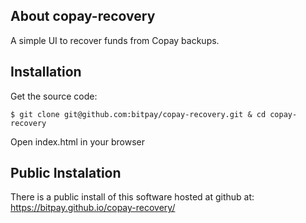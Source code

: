 ## About copay-recovery
A simple UI to recover funds from Copay backups.

## Installation
Get the source code:

    $ git clone git@github.com:bitpay/copay-recovery.git & cd copay-recovery

Open index.html in your browser

## Public Instalation

There is a public install of this software hosted at github at: 
https://bitpay.github.io/copay-recovery/
